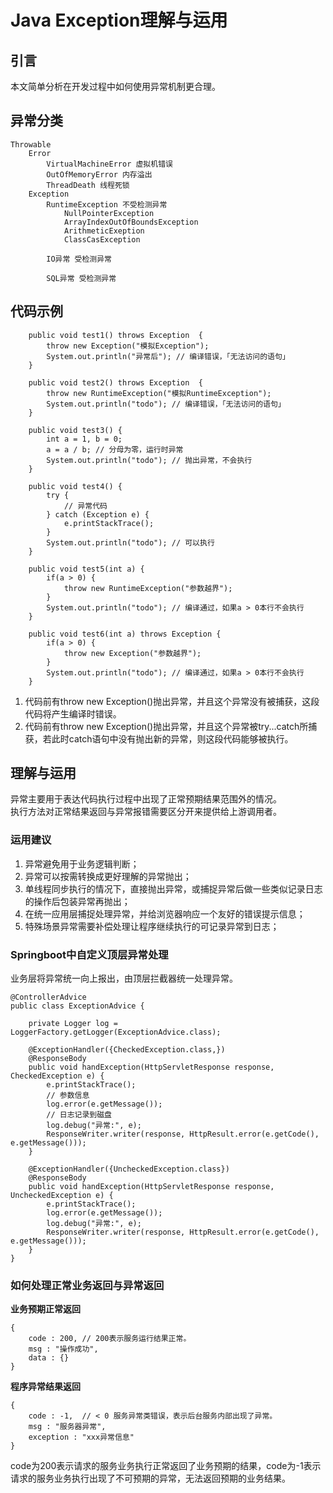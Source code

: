 # Java Exception理解与运用
## 引言
本文简单分析在开发过程中如何使用异常机制更合理。
## 异常分类

```
Throwable
    Error
        VirtualMachineError 虚拟机错误
        OutOfMemoryError 内存溢出
        ThreadDeath 线程死锁
    Exception
        RuntimeException 不受检测异常
            NullPointerException
            ArrayIndexOutOfBoundsException
            ArithmeticExeption
            ClassCasException
            
        IO异常 受检测异常
        
        SQL异常 受检测异常
```

## 代码示例

```
    public void test1() throws Exception  {
        throw new Exception("模拟Exception");
        System.out.println("异常后"); // 编译错误，「无法访问的语句」
    }

    public void test2() throws Exception  {
        throw new RuntimeException("模拟RuntimeException");
        System.out.println("todo"); // 编译错误，「无法访问的语句」
    }

    public void test3() {
        int a = 1, b = 0;
        a = a / b; // 分母为零，运行时异常
        System.out.println("todo"); // 抛出异常，不会执行
    }

    public void test4() {
        try {
            // 异常代码
        } catch (Exception e) {
            e.printStackTrace();
        }
        System.out.println("todo"); // 可以执行
    }

    public void test5(int a) {
        if(a > 0) {
            throw new RuntimeException("参数越界");
        }
        System.out.println("todo"); // 编译通过，如果a > 0本行不会执行
    }

    public void test6(int a) throws Exception {
        if(a > 0) {
            throw new Exception("参数越界");
        }
        System.out.println("todo"); // 编译通过，如果a > 0本行不会执行
    }
```


1. 代码前有throw new Exception()抛出异常，并且这个异常没有被捕获，这段代码将产生编译时错误。
2. 代码前有throw new Exception()抛出异常，并且这个异常被try...catch所捕获，若此时catch语句中没有抛出新的异常，则这段代码能够被执行。


## 理解与运用

异常主要用于表达代码执行过程中出现了正常预期结果范围外的情况。  
执行方法对正常结果返回与异常报错需要区分开来提供给上游调用者。

### 运用建议

1. 异常避免用于业务逻辑判断；
2. 异常可以按需转换成更好理解的异常抛出；
3. 单线程同步执行的情况下，直接抛出异常，或捕捉异常后做一些类似记录日志的操作后包装异常再抛出；
4. 在统一应用层捕捉处理异常，并给浏览器响应一个友好的错误提示信息；
5. 特殊场景异常需要补偿处理让程序继续执行的可记录异常到日志；

### Springboot中自定义顶层异常处理
业务层将异常统一向上报出，由顶层拦截器统一处理异常。

```
@ControllerAdvice
public class ExceptionAdvice {

    private Logger log = LoggerFactory.getLogger(ExceptionAdvice.class);

    @ExceptionHandler({CheckedException.class,})
    @ResponseBody
    public void handException(HttpServletResponse response, CheckedException e) {
        e.printStackTrace();
        // 参数信息
        log.error(e.getMessage());
        // 日志记录到磁盘
        log.debug("异常:", e);
        ResponseWriter.writer(response, HttpResult.error(e.getCode(), e.getMessage()));
    }

    @ExceptionHandler({UncheckedException.class})
    @ResponseBody
    public void handException(HttpServletResponse response, UncheckedException e) {
        e.printStackTrace();
        log.error(e.getMessage());
        log.debug("异常:", e);
        ResponseWriter.writer(response, HttpResult.error(e.getCode(), e.getMessage()));
    }
}
```

### 如何处理正常业务返回与异常返回

**业务预期正常返回**

```
{
    code : 200, // 200表示服务运行结果正常。
    msg : "操作成功",
    data : {}
}
```

**程序异常结果返回**
```
{
    code : -1,  // < 0 服务异常类错误，表示后台服务内部出现了异常。
    msg : "服务器异常",
    exception : "xxx异常信息"
}
```

code为200表示请求的服务业务执行正常返回了业务预期的结果，code为-1表示请求的服务业务执行出现了不可预期的异常，无法返回预期的业务结果。
